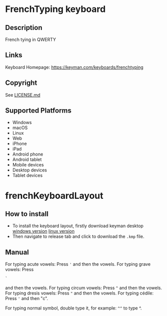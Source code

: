 FrenchTyping keyboard
==============

Description
-----------
French tying in QWERTY

Links
-----
Keyboard Homepage: https://keyman.com/keyboards/frenchtyping

Copyright
---------
See [LICENSE.md](LICENSE.md)

Supported Platforms
-------------------
 * Windows
 * macOS
 * Linux
 * Web
 * iPhone
 * iPad
 * Android phone
 * Android tablet
 * Mobile devices
 * Desktop devices
 * Tablet devices

# frenchKeyboardLayout
## How to install
- To install the keyboard layout, firstly download keyman desktop
[windows version](https://keyman.com/windows/)
[linux version](https://keyman.com/linux/)
- Then navigate to release tab and click to download the `.kmp` file.

## Manual
For typing acute vowels: Press `'` and then the vowels.
For typing grave vowels: Press 
```
`
```
and then the vowels.
For typing circum vowels: Press `^` and then the vowels. 
For typing dresis vowels: Press `"` and then the vowels. 
For typing cédile: Press `'` and then "c". 

For typing normal symbol, double type it, for example: `^^` to type ^.

